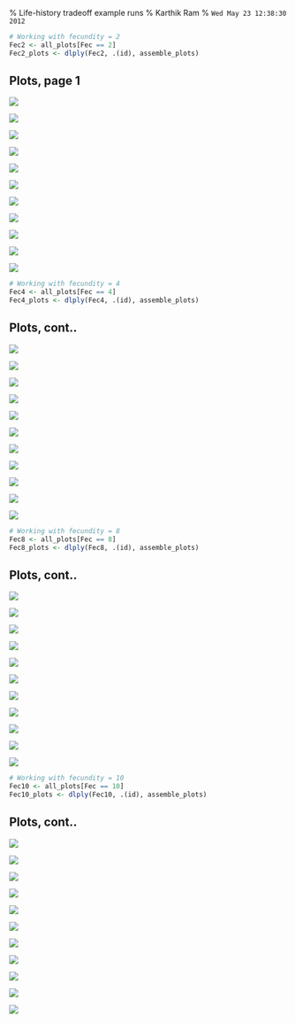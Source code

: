 % Life-history tradeoff example runs
% Karthik Ram
% `Wed May 23 12:38:30 2012`

<!-- Setting up R -->











```r
# Working with fecundity = 2
Fec2 <- all_plots[Fec == 2]
Fec2_plots <- dlply(Fec2, .(id), assemble_plots)
```





## Plots, page 1
![](figure/Fec_2_p1.png) 

![](figure/Fec_2_p1.png) 

![](figure/Fec_2_p2.png) 

![](figure/Fec_2_p3.png) 

![](figure/Fec_2_p4.png) 

![](figure/Fec_2_p5.png) 

![](figure/Fec_2_p6.png) 

![](figure/Fec_2_p7.png) 

![](figure/Fec_2_p8.png) 

![](figure/Fec_2_p10.png) 

![](figure/Fec_2_p11.png) 




```r
# Working with fecundity = 4
Fec4 <- all_plots[Fec == 4]
Fec4_plots <- dlply(Fec4, .(id), assemble_plots)
```




## Plots, cont..
![](figure/Fec_4_p1.png) 

![](figure/Fec_4_p1.png) 

![](figure/Fec_4_p2.png) 

![](figure/Fec_4_p3.png) 

![](figure/Fec_4_p4.png) 

![](figure/Fec_4_p5.png) 

![](figure/Fec_4_p6.png) 

![](figure/Fec_4_p7.png) 

![](figure/Fec_4_p8.png) 

![](figure/Fec_4_p10.png) 

![](figure/Fec_4_p11.png) 





```r
# Working with fecundity = 8
Fec8 <- all_plots[Fec == 8]
Fec8_plots <- dlply(Fec8, .(id), assemble_plots)
```





## Plots, cont..
![](figure/Fec_8_p1.png) 

![](figure/Fec_8_p1.png) 

![](figure/Fec_8_p2.png) 

![](figure/Fec_8_p3.png) 

![](figure/Fec_8_p4.png) 

![](figure/Fec_8_p5.png) 

![](figure/Fec_8_p6.png) 

![](figure/Fec_8_p7.png) 

![](figure/Fec_8_p8.png) 

![](figure/Fec_8_p10.png) 

![](figure/Fec_8_p11.png) 




```r
# Working with fecundity = 10
Fec10 <- all_plots[Fec == 10]
Fec10_plots <- dlply(Fec10, .(id), assemble_plots)
```





## Plots, cont..
![](figure/Fec_10_p1.png) 

![](figure/Fec_10_p1.png) 

![](figure/Fec_10_p2.png) 

![](figure/Fec_10_p3.png) 

![](figure/Fec_10_p4.png) 

![](figure/Fec_10_p5.png) 

![](figure/Fec_10_p6.png) 

![](figure/Fec_10_p7.png) 

![](figure/Fec_10_p8.png) 

![](figure/Fec_10_p10.png) 

![](figure/Fec_10_p11.png) 

